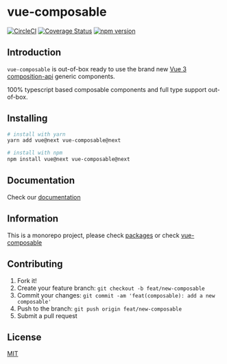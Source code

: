 # vue-composable

[![CircleCI](https://circleci.com/gh/pikax/vue-composable.svg?style=svg)](https://circleci.com/gh/pikax/vue-composable)
[![Coverage Status](https://coveralls.io/repos/github/pikax/vue-composable/badge.svg?branch=master)](https://coveralls.io/github/pikax/vue-composable?branch=master)
[![npm version](https://badge.fury.io/js/vue-composable.svg)](https://badge.fury.io/js/vue-composable)

## Introduction

`vue-composable` is out-of-box ready to use the brand new [Vue 3](https://github.com/vuejs/vue-next) [composition-api](https://vue-composition-api-rfc.netlify.com/) generic components.

100% typescript based composable components and full type support out-of-box.

## Installing

```bash
# install with yarn
yarn add vue@next vue-composable@next

# install with npm
npm install vue@next vue-composable@next
```

## Documentation

Check our [documentation](https://pikax.me/vue-composable/)

## Information

This is a monorepo project, please check [packages](packages/) or check [vue-composable](packages/vue-composable)

## Contributing

1. Fork it!
2. Create your feature branch: `git checkout -b feat/new-composable`
3. Commit your changes: `git commit -am 'feat(composable): add a new composable'`
4. Push to the branch: `git push origin feat/new-composable`
5. Submit a pull request

## License

[MIT](http://opensource.org/licenses/MIT)
